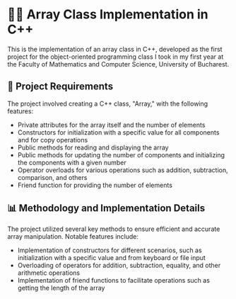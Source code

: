 # 👩‍💻 Array Class Implementation in C++

This is the implementation of an array class in C++, developed as the first project for the object-oriented programming class I took in my first year at the Faculty of Mathematics and Computer Science, University of Bucharest.

## 📝 Project Requirements

The project involved creating a C++ class, "Array," with the following features:

- Private attributes for the array itself and the number of elements
- Constructors for initialization with a specific value for all components and for copy operations
- Public methods for reading and displaying the array
- Public methods for updating the number of components and initializing the components with a given number
- Operator overloads for various operations such as addition, subtraction, comparison, and others
- Friend function for providing the number of elements

## 📊 Methodology and Implementation Details

The project utilized several key methods to ensure efficient and accurate array manipulation. Notable features include:

- Implementation of constructors for different scenarios, such as initialization with a specific value and from keyboard or file input
- Overloading of operators for addition, subtraction, equality, and other arithmetic operations
- Implementation of friend functions to facilitate operations such as getting the length of the array
